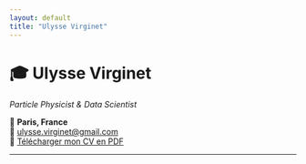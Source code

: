 ```yaml
---
layout: default
title: "Ulysse Virginet"
---
```


# 🎓 Ulysse Virginet  
_Particle Physicist & Data Scientist_  

📍 **Paris, France**  
📧 ulysse.virginet@gmail.com  
📄 [Télécharger mon CV en PDF](CV_Ulysse_Virginet.pdf)

---
